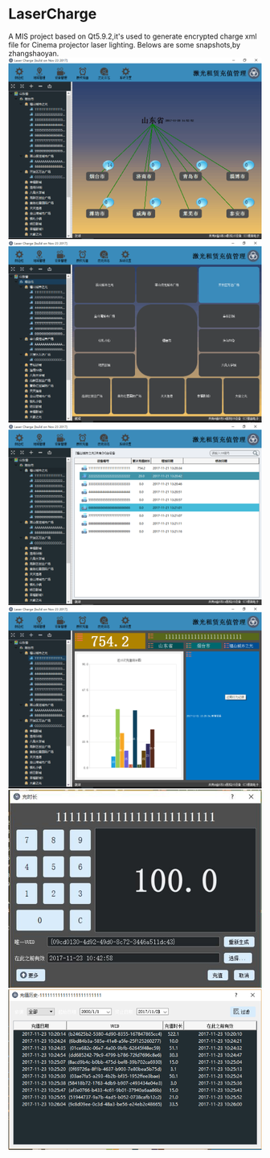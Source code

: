 # LaserCharge
A MIS project based on Qt5.9.2,it's used to generate encrypted charge xml file for Cinema projector laser lighting.
Belows are some snapshots,by zhangshaoyan.
![ui1.png](https://github.com/ShellAlbert/LaserCharge/blob/master/Snapshots/ui1.png)
![ui2.png](https://github.com/ShellAlbert/LaserCharge/blob/master/Snapshots/ui2.png)
![ui3.png](https://github.com/ShellAlbert/LaserCharge/blob/master/Snapshots/ui3.png)
![ui4.png](https://github.com/ShellAlbert/LaserCharge/blob/master/Snapshots/ui4.png)
![ui5.png](https://github.com/ShellAlbert/LaserCharge/blob/master/Snapshots/ui5.png)
![ui6.png](https://github.com/ShellAlbert/LaserCharge/blob/master/Snapshots/ui6.png)